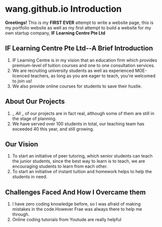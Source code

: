 # wang.github.io Introduction 
**Greetings!** This is my __FIRST EVER__ attempt to write a website page, this is my portfolio website as well as my first attempt to build a website for my own startup company, __IF Learning Centre Pte Ltd__ 
## IF Learning Centre Pte Ltd--A Brief Introduction 
1. IF Learning Centre is in my vision that an education firm which provides premium-level of tuition courses and one to one consultation services.
2. We are recruiting university students as well as experienced MOE-licenced teachers, as long as you are eager to teach, you're welcomed to join us!
3. We also provide online courses for students to save their hustle. 
## About Our Projects 
1. _ _All_ _ of our projects are in fact real, although some of them are still in the stage of planning. 
2. We have served over 100 students in total, our teaching team has exceeded 40 this year, and still growing.
## Our Vision 
1. To start an initiative of peer tutoring, which senior students can teach the junior students, since the best way to learn is to teach, we are encouraging students to learn from each other. 
2. To start an initiative of instant tuition and homework helps to help the students in need. 
## Challenges Faced And How I Overcame them
1. I have zero coding knowledge before, so I was afraid of making mistakes in the code.However Frae was always there to help me through.
2. Online coding tutorials from Youtude are really helpful 
